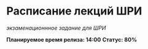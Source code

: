 Расписание лекций ШРИ
================================
*экзаменационнное задание для ШРИ*

**Планируемое время релиза: 14:00**
**Статус: 80%**